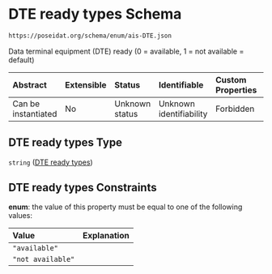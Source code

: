 # DTE ready types Schema

```txt
https://poseidat.org/schema/enum/ais-DTE.json
```

Data terminal equipment (DTE) ready (0 = available, 1 = not available = default)

| Abstract            | Extensible | Status         | Identifiable            | Custom Properties | Additional Properties | Access Restrictions | Defined In                                                       |
| :------------------ | :--------- | :------------- | :---------------------- | :---------------- | :-------------------- | :------------------ | :--------------------------------------------------------------- |
| Can be instantiated | No         | Unknown status | Unknown identifiability | Forbidden         | Allowed               | none                | [ais-DTE.json](schemas/enum/ais-DTE.json "open original schema") |

## DTE ready types Type

`string` ([DTE ready types](ais-dte.md))

## DTE ready types Constraints

**enum**: the value of this property must be equal to one of the following values:

| Value             | Explanation |
| :---------------- | :---------- |
| `"available"`     |             |
| `"not available"` |             |
